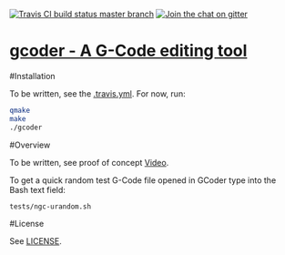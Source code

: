 [![Travis CI build status master branch](https://api.travis-ci.org/QGCoder/gcoder.svg?branch=master)](https://travis-ci.org/QGCoder/gcoder) [![Join the chat on gitter](https://badges.gitter.im/QGCoder/gcoder.svg)](https://gitter.im/QGCoder/gcoder?utm_source=badge&utm_medium=badge&utm_campaign=pr-badge&utm_content=badge)

[gcoder - A G-Code editing tool](http://github.com/koppi/gcoder)
===================================

#Installation

To be written, see the [.travis.yml](https://github.com/QGCoder/gcoder/blob/master/.travis.yml). For now, run:
```bash
qmake
make
./gcoder
```

#Overview

To be written, see proof of concept [Video](https://www.youtube.com/watch?v=9D3hMXP5-QM).

To get a quick random test G-Code file opened in GCoder type into the Bash text field:
```bash
tests/ngc-urandom.sh
```

#License

See [LICENSE](https://github.com/QGCoder/gcoder/blob/master/LICENSE).

